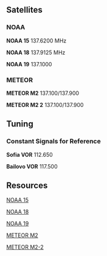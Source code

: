 ## Satellites

### NOAA

**NOAA 15** 137.6200 MHz

**NOAA 18**	137.9125 MHz

**NOAA 19**	137.1000 


### METEOR

**METEOR M2** 137.100/137.900

**METEOR M2 2** 137.100/137.900

## Tuning

### Constant Signals for Reference

**Sofia VOR** 112.650

**Bailovo VOR** 117.500

## Resources

[NOAA 15](https://www.n2yo.com/satellite/?s=25338)

[NOAA 18](https://www.n2yo.com/satellite/?s=28654)

[NOAA 19](https://www.n2yo.com/satellite/?s=33591)

[METEOR M2](https://www.n2yo.com/satellite/?s=40069)

[METEOR M2-2](https://www.n2yo.com/satellite/?s=44387)

